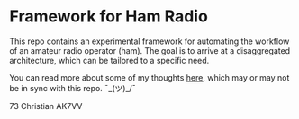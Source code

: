# Framework for Ham Radio

This repo contains an experimental framework for automating the workflow of an amateur radio operator (ham).  The goal is to arrive at a disaggregated architecture, which can be tailored to a specific need.

You can read more about some of my thoughts [here](https://holdmybeer.io/2024/06/04/ham-stack-modernizing-the-wheel/), which may or may not be in sync with this repo. ¯\_(ツ)_/¯

73 Christian AK7VV
